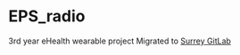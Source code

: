 # EPS_radio
3rd year eHealth wearable project
Migrated to [Surrey GitLab](https://gitlab.eps.surrey.ac.uk/cw00241/EPS)
